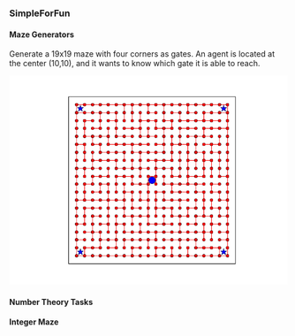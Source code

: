 ### SimpleForFun

#### Maze Generators

Generate a 19x19 maze with four corners as gates. An agent is located at the center (10,10), and it wants to know which gate it is able to reach.

![maze](/mazes/maze.png)

#### Number Theory Tasks

#### Integer Maze

